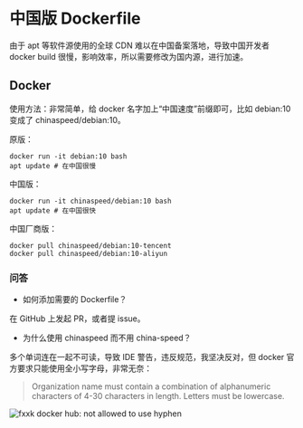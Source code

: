 # 中国版 Dockerfile

由于 apt 等软件源使用的全球 CDN 难以在中国备案落地，导致中国开发者 docker build 很慢，影响效率，所以需要修改为国内源，进行加速。

## Docker

使用方法：非常简单，给 docker 名字加上“中国速度”前缀即可，比如 debian:10 变成了 chinaspeed/debian:10。

原版：

```
docker run -it debian:10 bash
apt update # 在中国很慢
```

中国版：

```
docker run -it chinaspeed/debian:10 bash
apt update # 在中国很快
```

中国厂商版：

```
docker pull chinaspeed/debian:10-tencent
docker pull chinaspeed/debian:10-aliyun
```

### 问答

- 如何添加需要的 Dockerfile？

在 GitHub 上发起 PR，或者提 issue。

- 为什么使用 chinaspeed 而不用 china-speed？

多个单词连在一起不可读，导致 IDE 警告，违反规范，我坚决反对，但 docker 官方要求只能使用全小写字母，非常无奈：

> Organization name must contain a combination of alphanumeric characters of 4-30 characters in length. Letters must be lowercase.

![fxxk docker hub: not allowed to use hyphen](https://user-images.githubusercontent.com/4971414/69003680-45fdb300-0941-11ea-82ab-739a4d686589.png)
